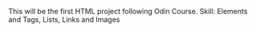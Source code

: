 This will be the first HTML project following Odin Course.
    Skill: Elements and Tags, Lists, Links and Images
